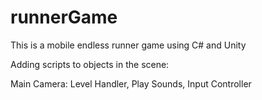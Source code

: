 # runnerGame
This is a mobile endless runner game using C# and Unity 

Adding scripts to objects in the scene:

Main Camera: Level Handler, Play Sounds, Input Controller
